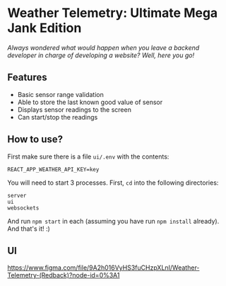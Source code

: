 # Weather Telemetry: Ultimate Mega Jank Edition

*Always wondered what would happen when you leave a backend developer in charge of developing a website? Well, here you go!*

## Features
- Basic sensor range validation
- Able to store the last known good value of sensor
- Displays sensor readings to the screen
- Can start/stop the readings

## How to use?
First make sure there is a file `ui/.env` with the contents:
```
REACT_APP_WEATHER_API_KEY=key
```

You will need to start 3 processes. First, `cd` into the following directories:
```
server
ui
websockets
```
And run `npm start` in each (assuming you have run `npm install` already). And that's it! :)

## UI
https://www.figma.com/file/9A2h016VyHS3fuCHzpXLnI/Weather-Telemetry-(Redback)?node-id=0%3A1